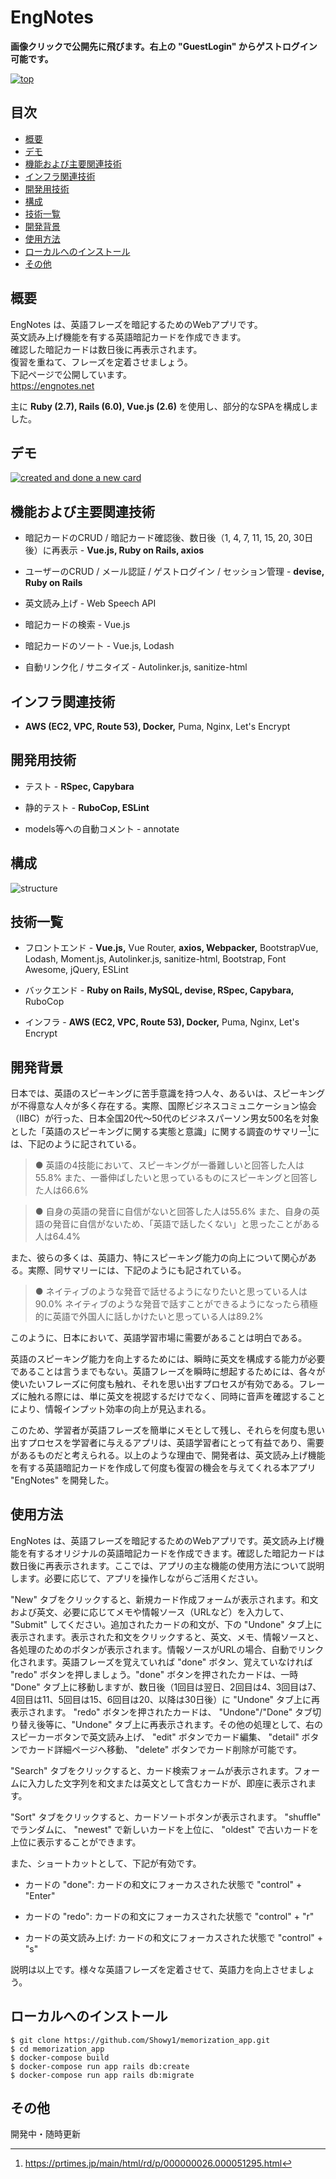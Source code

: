 # EngNotes

**画像クリックで公開先に飛びます。右上の "GuestLogin" からゲストログイン可能です。**

[![top](https://user-images.githubusercontent.com/62195235/99233676-eb8a8180-2836-11eb-88ba-7f7acd5e033d.png)](https://engnotes.net)

## 目次

<!-- START doctoc generated TOC please keep comment here to allow auto update -->
<!-- DON'T EDIT THIS SECTION, INSTEAD RE-RUN doctoc TO UPDATE -->


- [概要](#%E6%A6%82%E8%A6%81)
- [デモ](#%E3%83%87%E3%83%A2)
- [機能および主要関連技術](#%E6%A9%9F%E8%83%BD%E3%81%8A%E3%82%88%E3%81%B3%E4%B8%BB%E8%A6%81%E9%96%A2%E9%80%A3%E6%8A%80%E8%A1%93)
- [インフラ関連技術](#%E3%82%A4%E3%83%B3%E3%83%95%E3%83%A9%E9%96%A2%E9%80%A3%E6%8A%80%E8%A1%93)
- [開発用技術](#%E9%96%8B%E7%99%BA%E7%94%A8%E6%8A%80%E8%A1%93)
- [構成](#%E6%A7%8B%E6%88%90)
- [技術一覧](#%E6%8A%80%E8%A1%93%E4%B8%80%E8%A6%A7)
- [開発背景](#%E9%96%8B%E7%99%BA%E8%83%8C%E6%99%AF)
- [使用方法](#%E4%BD%BF%E7%94%A8%E6%96%B9%E6%B3%95)
- [ローカルへのインストール](#%E3%83%AD%E3%83%BC%E3%82%AB%E3%83%AB%E3%81%B8%E3%81%AE%E3%82%A4%E3%83%B3%E3%82%B9%E3%83%88%E3%83%BC%E3%83%AB)
- [その他](#%E3%81%9D%E3%81%AE%E4%BB%96)

<!-- END doctoc generated TOC please keep comment here to allow auto update -->

## 概要

EngNotes は、英語フレーズを暗記するためのWebアプリです。  
英文読み上げ機能を有する英語暗記カードを作成できます。  
確認した暗記カードは数日後に再表示されます。  
復習を重ねて、フレーズを定着させましょう。  
下記ページで公開しています。  
https://engnotes.net

主に **Ruby (2.7), Rails (6.0), Vue.js (2.6)** を使用し、部分的なSPAを構成しました。

## デモ

[![created and done a new card](https://user-images.githubusercontent.com/62195235/99228702-4ec4e580-2830-11eb-8869-b5c5bf2dd7b1.gif)](https://engnotes.net)

## 機能および主要関連技術

* 暗記カードのCRUD / 暗記カード確認後、数日後（1, 4, 7, 11, 15, 20, 30日後）に再表示 - **Vue.js, Ruby on Rails, axios**

* ユーザーのCRUD / メール認証 / ゲストログイン / セッション管理 - **devise, Ruby on Rails**

* 英文読み上げ - Web Speech API

* 暗記カードの検索 - Vue.js

* 暗記カードのソート - Vue.js, Lodash

* 自動リンク化 / サニタイズ - Autolinker.js, sanitize-html

## インフラ関連技術

* **AWS (EC2, VPC, Route 53), Docker,** Puma, Nginx, Let's Encrypt

## 開発用技術

* テスト - **RSpec, Capybara**

* 静的テスト - **RuboCop, ESLint**

* models等への自動コメント - annotate

## 構成

![structure](https://user-images.githubusercontent.com/62195235/99231012-605bbc80-2833-11eb-9c50-c90cc903d232.png)

## 技術一覧

* フロントエンド - **Vue.js,** Vue Router, **axios, Webpacker,** BootstrapVue, Lodash, Moment.js, Autolinker.js, sanitize-html, Bootstrap, Font Awesome, jQuery, ESLint

* バックエンド - **Ruby on Rails, MySQL, devise, RSpec, Capybara,** RuboCop

* インフラ - **AWS (EC2, VPC, Route 53), Docker,** Puma, Nginx, Let's Encrypt

## 開発背景

日本では、英語のスピーキングに苦手意識を持つ人々、あるいは、スピーキングが不得意な人々が多く存在する。実際、国際ビジネスコミュニケーション協会（IIBC）が行った、日本全国20代～50代のビジネスパーソン男女500名を対象とした「英語のスピーキングに関する実態と意識」に関する調査のサマリー[^1]には、下記のように記されている。

>● 英語の4技能において、スピーキングが一番難しいと回答した人は55.8%
また、一番伸ばしたいと思っているものにスピーキングと回答した人は66.6%

>● 自身の英語の発音に自信がないと回答した人は55.6%
また、自身の英語の発音に自信がないため、「英語で話したくない」と思ったことがある人は64.4%

[^1]: https://prtimes.jp/main/html/rd/p/000000026.000051295.html

また、彼らの多くは、英語力、特にスピーキング能力の向上について関心がある。実際、同サマリーには、下記のようにも記されている。

>● ネイティブのような発音で話せるようになりたいと思っている人は90.0%
ネイティブのような発音で話すことができるようになったら積極的に英語で外国人に話しかけたいと思っている人は89.2%

このように、日本において、英語学習市場に需要があることは明白である。  

英語のスピーキング能力を向上するためには、瞬時に英文を構成する能力が必要であることは言うまでもない。英語フレーズを瞬時に想起するためには、各々が使いたいフレーズに何度も触れ、それを思い出すプロセスが有効である。フレーズに触れる際には、単に英文を視認するだけでなく、同時に音声を確認することにより、情報インプット効率の向上が見込まれる。  

このため、学習者が英語フレーズを簡単にメモとして残し、それらを何度も思い出すプロセスを学習者に与えるアプリは、英語学習者にとって有益であり、需要があるものだと考えられる。以上のような理由で、開発者は、英文読み上げ機能を有する英語暗記カードを作成して何度も復習の機会を与えてくれる本アプリ "EngNotes" を開発した。

## 使用方法

EngNotes は、英語フレーズを暗記するためのWebアプリです。英文読み上げ機能を有するオリジナルの英語暗記カードを作成できます。確認した暗記カードは数日後に再表示されます。ここでは、アプリの主な機能の使用方法について説明します。必要に応じて、アプリを操作しながらご活用ください。  

"New" タブをクリックすると、新規カード作成フォームが表示されます。和文および英文、必要に応じてメモや情報ソース（URLなど）を入力して、 "Submit" してください。追加されたカードの和文が、下の "Undone" タブ上に表示されます。表示された和文をクリックすると、英文、メモ、情報ソースと、各処理のためのボタンが表示されます。情報ソースがURLの場合、自動でリンク化されます。英語フレーズを覚えていれば "done" ボタン、覚えていなければ "redo" ボタンを押しましょう。"done" ボタンを押されたカードは、一時 "Done" タブ上に移動しますが、数日後（1回目は翌日、2回目は4、3回目は7、4回目は11、5回目は15、6回目は20、以降は30日後）に "Undone" タブ上に再表示されます。 "redo" ボタンを押されたカードは、 "Undone"/"Done" タブ切り替え後等に、"Undone" タブ上に再表示されます。その他の処理として、右のスピーカーボタンで英文読み上げ、 "edit" ボタンでカード編集、 "detail" ボタンでカード詳細ページへ移動、 "delete" ボタンでカード削除が可能です。  

"Search" タブをクリックすると、カード検索フォームが表示されます。フォームに入力した文字列を和文または英文として含むカードが、即座に表示されます。  

"Sort" タブをクリックすると、カードソートボタンが表示されます。 "shuffle" でランダムに、 "newest" で新しいカードを上位に、 "oldest" で古いカードを上位に表示することができます。  

また、ショートカットとして、下記が有効です。  

* カードの "done": カードの和文にフォーカスされた状態で "control" + "Enter"

* カードの "redo": カードの和文にフォーカスされた状態で "control" + "r"

* カードの英文読み上げ: カードの和文にフォーカスされた状態で "control" + "s"

説明は以上です。様々な英語フレーズを定着させて、英語力を向上させましょう。

## ローカルへのインストール

```
$ git clone https://github.com/Showy1/memorization_app.git
$ cd memorization_app
$ docker-compose build
$ docker-compose run app rails db:create
$ docker-compose run app rails db:migrate
```

## その他

開発中・随時更新

